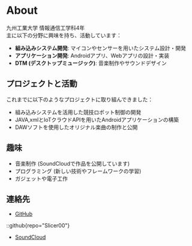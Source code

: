 # About

九州工業大学 情報通信工学科4年  
主に以下の分野に興味を持ち、活動しています：

- **組み込みシステム開発**: マイコンやセンサーを用いたシステム設計・開発
- **アプリケーション開発**: Androidアプリ、Webアプリの設計・実装
- **DTM (デスクトップミュージック)**: 音楽制作やサウンドデザイン

## プロジェクトと活動
これまでに以下のようなプロジェクトに取り組んできました：

- 組み込みシステムを活用した競技ロボット制御の開発
- JAVA,xmlとIoTクラウドAPIを用いたAndroidアプリケーションの構築
- DAWソフトを使用したオリジナル楽曲の制作と公開

## 趣味
- 音楽制作 (SoundCloudで作品を公開しています)
- プログラミング (新しい技術やフレームワークの学習)
- ガジェットや電子工作

## 連絡先
- [GitHub](https://github.com/Slicer00)

::github{repo="Slicer00"}

- [SoundCloud](https://soundcloud.com/slicer00)